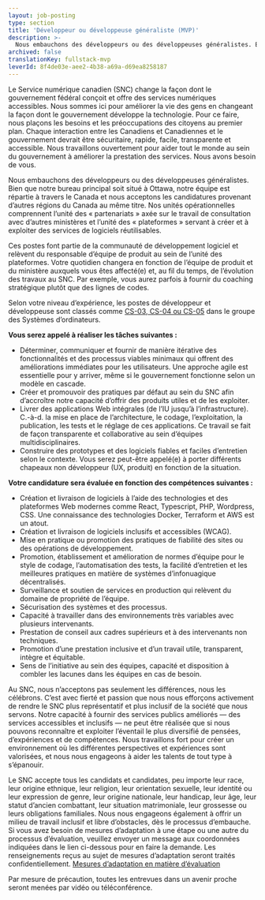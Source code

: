 ```yaml
---
layout: job-posting
type: section
title: 'Développeur ou développeuse généraliste (MVP)'
description: >-
  Nous embauchons des développeurs ou des développeuses généralistes. Bien que notre bureau principal soit situé à Ottawa, notre équipe est répartie à travers le Canada et nous acceptons les candidatures provenant d’autres régions du Canada au même titre. Nos unités opérationnelles comprennent l’unité des « partenariats » axée sur le travail de consultation avec d’autres ministères et l’unité des « plateformes » servant à créer et à exploiter des services de logiciels réutilisables.
archived: false
translationKey: fullstack-mvp
leverId: 8f4de03e-aee2-4b38-a69a-d69ea8258187
---
```


Le Service numérique canadien (SNC) change la façon dont le gouvernement fédéral conçoit et offre des services numériques accessibles. Nous sommes ici pour améliorer la vie des gens en changeant la façon dont le gouvernement développe la technologie. Pour ce faire, nous plaçons les besoins et les préoccupations des citoyens au premier plan. Chaque interaction entre les Canadiens et Canadiennes et le gouvernement devrait être sécuritaire, rapide, facile, transparente et accessible. Nous travaillons ouvertement pour aider tout le monde au sein du gouvernement à améliorer la prestation des services. Nous avons besoin de vous.

Nous embauchons des développeurs ou des développeuses généralistes. Bien que notre bureau principal soit situé à Ottawa, notre équipe est répartie à travers le Canada et nous acceptons les candidatures provenant d’autres régions du Canada au même titre. Nos unités opérationnelles comprennent l’unité des « partenariats » axée sur le travail de consultation avec d’autres ministères et l’unité des « plateformes » servant à créer et à exploiter des services de logiciels réutilisables.

Ces postes font partie de la communauté de développement logiciel et relèvent du responsable d’équipe de produit au sein de l’unité des plateformes. Votre quotidien changera en fonction de l’équipe de produit et du ministère auxquels vous êtes affecté(e) et, au fil du temps, de l’évolution des travaux au SNC. Par exemple, vous aurez parfois à fournir du coaching stratégique plutôt que des lignes de codes.

Selon votre niveau d’expérience, les postes de développeur et développeuse sont classés comme [CS-03, CS-04 ou CS-05](https://www.tbs-sct.gc.ca/agreements-conventions/view-visualiser-eng.aspx?id=1#toc12259212260/) dans le groupe des Systèmes d’ordinateurs.

**Vous serez appelé à réaliser les tâches suivantes :**

- Déterminer, communiquer et fournir de manière itérative des fonctionnalités et des processus viables minimaux qui offrent des améliorations immédiates pour les utilisateurs. Une approche agile est essentielle pour y arriver, même si le gouvernement fonctionne selon un modèle en cascade.
- Créer et promouvoir des pratiques par défaut au sein du SNC afin d’accroître notre capacité d’offrir des produits utiles et de les exploiter.
- Livrer des applications Web intégrales (de l’IU jusqu’à l’infrastructure). C.-à-d. la mise en place de l’architecture, le codage, l’exploitation, la publication, les tests et le réglage de ces applications. Ce travail se fait de façon transparente et collaborative au sein d’équipes multidisciplinaires. 
- Construire des prototypes et des logiciels fiables et faciles d’entretien selon le contexte. Vous serez peut-être appelé(e) à porter différents chapeaux non développeur (UX, produit) en fonction de la situation.

**Votre candidature sera évaluée en fonction des compétences suivantes :**

- Création et livraison de logiciels à l’aide des technologies et des plateformes Web modernes comme React, Typescript, PHP, Wordpress, CSS. Une connaissance des technologies Docker, Terraform et AWS est un atout. 
- Création et livraison de logiciels inclusifs et accessibles (WCAG).
- Mise en pratique ou promotion des pratiques de fiabilité des sites ou des opérations de développement.
- Promotion, établissement et amélioration de normes d’équipe pour le style de codage, l’automatisation des tests, la facilité d’entretien et les meilleures pratiques en matière de systèmes d’infonuagique décentralisés.
- Surveillance et soutien de services en production qui relèvent du domaine de propriété de l’équipe.
- Sécurisation des systèmes et des processus.
- Capacité à travailler dans des environnements très variables avec plusieurs intervenants.
- Prestation de conseil aux cadres supérieurs et à des intervenants non techniques.
- Promotion d’une prestation inclusive et d’un travail utile, transparent, intègre et équitable.
- Sens de l’initiative au sein des équipes, capacité et disposition à combler les lacunes dans les équipes en cas de besoin.


Au SNC, nous n’acceptons pas seulement les différences, nous les célébrons. C’est avec fierté et passion que nous nous efforçons activement de rendre le SNC plus représentatif et plus inclusif de la société que nous servons. Notre capacité à fournir des services publics améliorés — des services accessibles et inclusifs — ne peut être réalisée que si nous pouvons reconnaître et exploiter l’éventail le plus diversifié de pensées, d’expériences et de compétences. Nous travaillons fort pour créer un environnement où les différentes perspectives et expériences sont valorisées, et nous nous engageons à aider les talents de tout type à s’épanouir.

Le SNC accepte tous les candidats et candidates, peu importe leur race, leur origine ethnique, leur religion, leur orientation sexuelle, leur identité ou leur expression de genre, leur origine nationale, leur handicap, leur âge, leur statut d’ancien combattant, leur situation matrimoniale, leur grossesse ou leurs obligations familiales. Nous nous engageons également à offrir un milieu de travail inclusif et libre d’obstacles, dès le processus d’embauche. Si vous avez besoin de mesures d’adaptation à une étape ou une autre du processus d’évaluation, veuillez envoyer un message aux coordonnées indiquées dans le lien ci-dessous pour en faire la demande. Les renseignements reçus au sujet de mesures d’adaptation seront traités confidentiellement.
[Mesures d’adaptation en matière d’évaluation](https://www.canada.ca/en/public-service-commission/services/assessment-accommodation-page.html)

Par mesure de précaution, toutes les entrevues dans un avenir proche seront menées par vidéo ou téléconférence.


